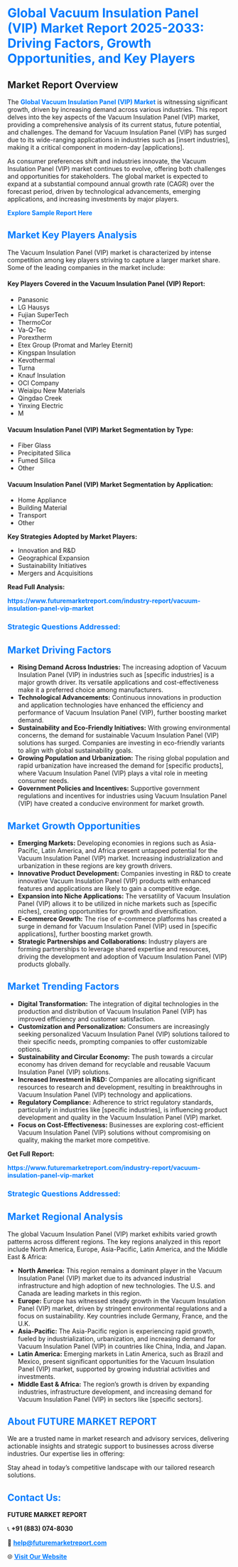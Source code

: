 <h1 style="color: #007BFF;">Global Vacuum Insulation Panel (VIP) Market Report 2025-2033: Driving Factors, Growth Opportunities, and Key Players</h1>

<section id="overview">
<h2>Market Report Overview</h2>
<p>The <a href="https://www.futuremarketreport.com/industry-report/vacuum-insulation-panel-vip-market" style="color: #007BFF; text-decoration: none;"><strong>Global Vacuum Insulation Panel (VIP) Market</strong></a> is witnessing significant growth, driven by increasing demand across various industries. This report delves into the key aspects of the Vacuum Insulation Panel (VIP) market, providing a comprehensive analysis of its current status, future potential, and challenges. The demand for Vacuum Insulation Panel (VIP) has surged due to its wide-ranging applications in industries such as [insert industries], making it a critical component in modern-day [applications].</p>
<p>As consumer preferences shift and industries innovate, the Vacuum Insulation Panel (VIP) market continues to evolve, offering both challenges and opportunities for stakeholders. The global market is expected to expand at a substantial compound annual growth rate (CAGR) over the forecast period, driven by technological advancements, emerging applications, and increasing investments by major players.</p>
</section>

<section id="overview">
<p><a href="https://www.futuremarketreport.com/request-sample/reportId=57176" style="color: #007BFF; text-decoration: none;"><strong>Explore Sample Report Here</strong></a></p>
</section>

<section id="key-players">
<h2 style="color: #007BFF;">Market Key Players Analysis</h2>
<p>The Vacuum Insulation Panel (VIP) market is characterized by intense competition among key players striving to capture a larger market share. Some of the leading companies in the market include:</p>
<h4>Key Players Covered in the Vacuum Insulation Panel (VIP) Report:</h4>
<ul><li>Panasonic</li><li>LG Hausys</li><li>Fujian SuperTech</li><li>ThermoCor</li><li>Va-Q-Tec</li><li>Porextherm</li><li>Etex Group (Promat and Marley Eternit)</li><li>Kingspan Insulation</li><li>Kevothermal</li><li>Turna</li><li>Knauf Insulation</li><li>OCI Company</li><li>Weiaipu New Materials</li><li>Qingdao Creek</li><li>Yinxing Electric</li><li>M</li></ul>
<h4>Vacuum Insulation Panel (VIP) Market Segmentation by Type:</h4>
<ul><li>Fiber Glass</li><li>Precipitated Silica</li><li>Fumed Silica</li><li>Other</li></ul>

<h4>Vacuum Insulation Panel (VIP) Market Segmentation by Application:</h4>
<ul><li>Home Appliance</li><li>Building Material</li><li>Transport</li><li>Other</li></ul>
<p><strong>Key Strategies Adopted by Market Players:</strong></p>
<ul>
<li>Innovation and R&D</li>
<li>Geographical Expansion</li>
<li>Sustainability Initiatives</li>
<li>Mergers and Acquisitions</li>
</ul>
</section>

<section>
<p><strong>Read Full Analysis: </strong></p><a href="https://www.futuremarketreport.com/industry-report/vacuum-insulation-panel-vip-market" style="color: #007BFF; text-decoration: none;"><strong>https://www.futuremarketreport.com/industry-report/vacuum-insulation-panel-vip-market</strong></a>
<h3 style="color: #007BFF;">Strategic Questions Addressed:</h3>
</section>

<section id="driving-factors">
<h2 style="color: #007BFF;">Market Driving Factors</h2>
<ul>
<li><strong>Rising Demand Across Industries:</strong> The increasing adoption of Vacuum Insulation Panel (VIP) in industries such as [specific industries] is a major growth driver. Its versatile applications and cost-effectiveness make it a preferred choice among manufacturers.</li>
<li><strong>Technological Advancements:</strong> Continuous innovations in production and application technologies have enhanced the efficiency and performance of Vacuum Insulation Panel (VIP), further boosting market demand.</li>
<li><strong>Sustainability and Eco-Friendly Initiatives:</strong> With growing environmental concerns, the demand for sustainable Vacuum Insulation Panel (VIP) solutions has surged. Companies are investing in eco-friendly variants to align with global sustainability goals.</li>
<li><strong>Growing Population and Urbanization:</strong> The rising global population and rapid urbanization have increased the demand for [specific products], where Vacuum Insulation Panel (VIP) plays a vital role in meeting consumer needs.</li>
<li><strong>Government Policies and Incentives:</strong> Supportive government regulations and incentives for industries using Vacuum Insulation Panel (VIP) have created a conducive environment for market growth.</li>
</ul>
</section>

<section id="growth-opportunities">
<h2 style="color: #007BFF;">Market Growth Opportunities</h2>
<ul>
<li><strong>Emerging Markets:</strong> Developing economies in regions such as Asia-Pacific, Latin America, and Africa present untapped potential for the Vacuum Insulation Panel (VIP) market. Increasing industrialization and urbanization in these regions are key growth drivers.</li>
<li><strong>Innovative Product Development:</strong> Companies investing in R&D to create innovative Vacuum Insulation Panel (VIP) products with enhanced features and applications are likely to gain a competitive edge.</li>
<li><strong>Expansion into Niche Applications:</strong> The versatility of Vacuum Insulation Panel (VIP) allows it to be utilized in niche markets such as [specific niches], creating opportunities for growth and diversification.</li>
<li><strong>E-commerce Growth:</strong> The rise of e-commerce platforms has created a surge in demand for Vacuum Insulation Panel (VIP) used in [specific applications], further boosting market growth.</li>
<li><strong>Strategic Partnerships and Collaborations:</strong> Industry players are forming partnerships to leverage shared expertise and resources, driving the development and adoption of Vacuum Insulation Panel (VIP) products globally.</li>
</ul>
</section>

<section id="trending-factors">
<h2 style="color: #007BFF;">Market Trending Factors</h2>
<ul>
<li><strong>Digital Transformation:</strong> The integration of digital technologies in the production and distribution of Vacuum Insulation Panel (VIP) has improved efficiency and customer satisfaction.</li>
<li><strong>Customization and Personalization:</strong> Consumers are increasingly seeking personalized Vacuum Insulation Panel (VIP) solutions tailored to their specific needs, prompting companies to offer customizable options.</li>
<li><strong>Sustainability and Circular Economy:</strong> The push towards a circular economy has driven demand for recyclable and reusable Vacuum Insulation Panel (VIP) solutions.</li>
<li><strong>Increased Investment in R&D:</strong> Companies are allocating significant resources to research and development, resulting in breakthroughs in Vacuum Insulation Panel (VIP) technology and applications.</li>
<li><strong>Regulatory Compliance:</strong> Adherence to strict regulatory standards, particularly in industries like [specific industries], is influencing product development and quality in the Vacuum Insulation Panel (VIP) market.</li>
<li><strong>Focus on Cost-Effectiveness:</strong> Businesses are exploring cost-efficient Vacuum Insulation Panel (VIP) solutions without compromising on quality, making the market more competitive.</li>
</ul>
</section>

<section>
<p><strong>Get Full Report: </strong></p><a href="https://www.futuremarketreport.com/industry-report/vacuum-insulation-panel-vip-market" style="color: #007BFF; text-decoration: none;"><strong>https://www.futuremarketreport.com/industry-report/vacuum-insulation-panel-vip-market</strong></a>
<h3 style="color: #007BFF;">Strategic Questions Addressed:</h3>
</section>


<section id="regional-analysis">
<h2 style="color: #007BFF;">Market Regional Analysis</h2>
<p>The global Vacuum Insulation Panel (VIP) market exhibits varied growth patterns across different regions. The key regions analyzed in this report include North America, Europe, Asia-Pacific, Latin America, and the Middle East & Africa:</p>
<ul>
<li><strong>North America:</strong> This region remains a dominant player in the Vacuum Insulation Panel (VIP) market due to its advanced industrial infrastructure and high adoption of new technologies. The U.S. and Canada are leading markets in this region.</li>
<li><strong>Europe:</strong> Europe has witnessed steady growth in the Vacuum Insulation Panel (VIP) market, driven by stringent environmental regulations and a focus on sustainability. Key countries include Germany, France, and the U.K.</li>
<li><strong>Asia-Pacific:</strong> The Asia-Pacific region is experiencing rapid growth, fueled by industrialization, urbanization, and increasing demand for Vacuum Insulation Panel (VIP) in countries like China, India, and Japan.</li>
<li><strong>Latin America:</strong> Emerging markets in Latin America, such as Brazil and Mexico, present significant opportunities for the Vacuum Insulation Panel (VIP) market, supported by growing industrial activities and investments.</li>
<li><strong>Middle East & Africa:</strong> The region’s growth is driven by expanding industries, infrastructure development, and increasing demand for Vacuum Insulation Panel (VIP) in sectors like [specific sectors].</li>
</ul>
</section>

<footer>
<h2 style="color: #007BFF;">About FUTURE MARKET REPORT</h2>
<p>We are a trusted name in market research and advisory services, delivering actionable insights and strategic support to businesses across diverse industries. Our expertise lies in offering:</p>

<p>Stay ahead in today’s competitive landscape with our tailored research solutions.</p>

<h2 style="color: #007BFF;">Contact Us:</h2>
<p><strong>FUTURE MARKET REPORT</strong></p>
<p>📞 <strong>+91 (883) 074-8030</strong></p>
<p>📧 <strong><a href="mailto:help@futuremarketreport.com" style="color: #007BFF;">help@futuremarketreport.com</a></strong></p>
<p>🌐 <strong><a href="https://www.futuremarketreport.com/" style="color: #007BFF;">Visit Our Website</a></strong></p>
</footer>